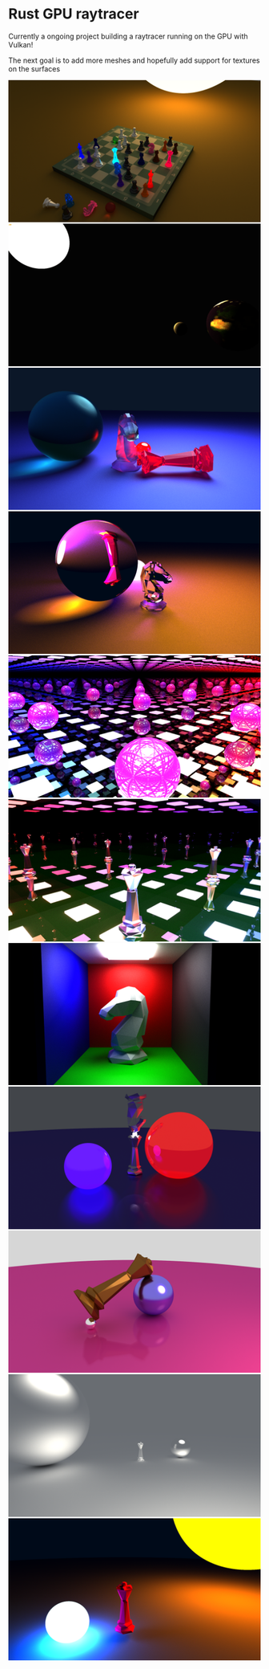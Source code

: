 # Rust GPU raytracer

Currently a ongoing project building a raytracer running on the GPU with Vulkan!

The next goal is to add more meshes and hopefully add support for textures on the surfaces

![Ray tracer example 11](./Rendered_images/Raytracing_example11.png)
![Ray tracer example 10](./Rendered_images/Raytracing_example10.png)
![Ray tracer example 9](./Rendered_images/Raytracing_example9.png)
![Ray tracer example 8](./Rendered_images/Raytracing_example8.png)
![Ray tracer example 7](./Rendered_images/Raytracing_example7.png)
![Ray tracer example 6](./Rendered_images/Raytracing_example6.png)
![Ray tracer example 5](./Rendered_images/Raytracing_example5.png)
![Ray tracer example 4](./Rendered_images/Raytracing_example4.png)
![Ray tracer example 3](./Rendered_images/Raytracing_example3.png)
![Ray tracer example 2](./Rendered_images/Raytracing_example2.png)
![Ray tracer example 1](./Rendered_images/Raytracing_example.png)